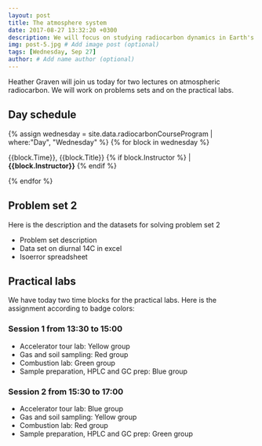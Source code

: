 ```yaml
---
layout: post
title: The atmosphere system
date: 2017-08-27 13:32:20 +0300
description: We will focus on studying radiocarbon dynamics in Earth's atmosphere
img: post-5.jpg # Add image post (optional)
tags: [Wednesday, Sep 27]
author: # Add name author (optional)
---
```


Heather Graven will join us today for two lectures on atmospheric radiocarbon. We will work on problems sets and on the practical labs. 

## Day schedule

{% assign wednesday = site.data.radiocarbonCourseProgram | where:"Day", "Wednesday" %}
{% for block in wednesday %}
<p>{{block.Time}}, {{block.Title}} {% if block.Instructor %} | <b>{{block.Instructor}}</b> {% endif %} </p>
{% endfor %}

## Problem set 2
Here is the description and the datasets for solving problem set 2
* Problem set description <a href="{{ site.baseurl }}/problemSet2/Problems_2.pdf"> <i class="fa fa-file" aria-hidden="true"></i></a>
* Data set on diurnal 14C in excel <a href="{{ site.baseurl }}/problemSet2/Diurnal_14C_short_course.xls"> <i class="fa fa-file-excel-o" aria-hidden="true"></i></a>
* Isoerror spreadsheet <a href="{{ site.baseurl }}/problemSet2/isoerror_spreadsheet.xls"> <i class="fa fa-file-excel-o" aria-hidden="true"></i></a>

## Practical labs
We have today two time blocks for the practical labs. Here is the assignment according to badge colors:

### Session 1 from 13:30 to 15:00
* Accelerator tour lab: Yellow group
* Gas and soil sampling: Red group
* Combustion lab: Green group
* Sample preparation, HPLC and GC prep: Blue group

### Session 2 from 15:30 to 17:00
* Accelerator tour lab: Blue group
* Gas and soil sampling: Yellow group
* Combustion lab: Red group
* Sample preparation, HPLC and GC prep: Green group
